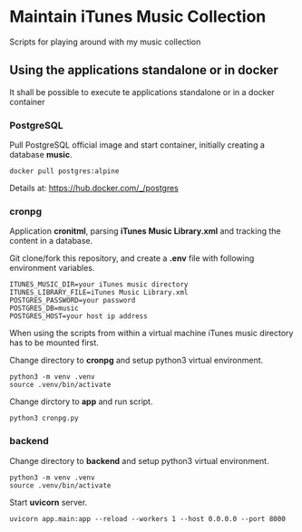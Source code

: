 # Maintain iTunes Music Collection
Scripts for playing around with my music collection

## Using the applications standalone or in docker
It shall be possible to execute te applications standalone or in a docker container

### PostgreSQL
Pull PostgreSQL official image and start container, initially creating a database **music**.

    docker pull postgres:alpine

Details at: https://hub.docker.com/_/postgres

### cronpg
Application **cronitml**, parsing **iTunes Music Library.xml** and tracking the content in a database. 

Git clone/fork this repository, and create a **.env** file with following environment variables.

    ITUNES_MUSIC_DIR=your iTunes music directory
    ITUNES_LIBRARY_FILE=iTunes Music Library.xml
    POSTGRES_PASSWORD=your password
    POSTGRES_DB=music
    POSTGRES_HOST=your host ip address

When using the scripts from within a virtual machine iTunes music directory has to be mounted first.

Change directory to **cronpg** and setup python3 virtual environment.

    python3 -m venv .venv
    source .venv/bin/activate

Change dirctory to **app** and run script.

    python3 cronpg.py

### backend
Change directory to **backend** and setup python3 virtual environment.

    python3 -m venv .venv
    source .venv/bin/activate

Start **uvicorn** server.

    uvicorn app.main:app --reload --workers 1 --host 0.0.0.0 --port 8000
    